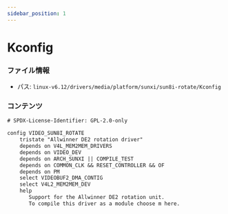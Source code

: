 ```yaml
---
sidebar_position: 1
---
```

# Kconfig

### ファイル情報

- パス: `linux-v6.12/drivers/media/platform/sunxi/sun8i-rotate/Kconfig`

### コンテンツ

```txt
# SPDX-License-Identifier: GPL-2.0-only

config VIDEO_SUN8I_ROTATE
	tristate "Allwinner DE2 rotation driver"
	depends on V4L_MEM2MEM_DRIVERS
	depends on VIDEO_DEV
	depends on ARCH_SUNXI || COMPILE_TEST
	depends on COMMON_CLK && RESET_CONTROLLER && OF
	depends on PM
	select VIDEOBUF2_DMA_CONTIG
	select V4L2_MEM2MEM_DEV
	help
	   Support for the Allwinner DE2 rotation unit.
	   To compile this driver as a module choose m here.

```
